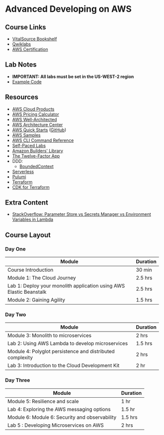 # Advanced Developing on AWS

## Course Links

* [VitalSource Bookshelf](https://online.vitalsource.com)
* [Qwiklabs](https://ddls.qwiklabs.com/)
* [AWS Certification](https://aws.amazon.com/certification/)

## Lab Notes

* __IMPORTANT: All labs must be set in the US-WEST-2 region__
* [Example Code]( https://adoa.s3-ap-southeast-2.amazonaws.com/cloudair.zip)

## Resources

* [AWS Cloud Products](https://aws.amazon.com/products/)
* [AWS Pricing Calculator](https://calculator.aws/#/)
* [AWS Well-Architected](https://aws.amazon.com/architecture/well-architected/)
* [AWS Architecture Center](https://aws.amazon.com/architecture/)
* [AWS Quick Starts](https://aws.amazon.com/quickstart/) ([GitHub](https://github.com/aws-quickstart/))
* [AWS Samples](https://github.com/aws-samples)
* [AWS CLI Command Reference](https://docs.aws.amazon.com/cli/latest/index.html)
* [Self-Paced Labs](https://aws.amazon.com/training/self-paced-labs/)
* [Amazon Builders' Library](https://aws.amazon.com/builders-library/)
* [The Twelve-Factor App](https://12factor.net)
* DDD:
  * [BoundedContext](https://martinfowler.com/bliki/BoundedContext.html)
* [Serverless](https://www.serverless.com/)
* [Pulumi](https://www.pulumi.com/)
* [Terraform](https://www.terraform.io/)
* [CDK for Terraform](https://github.com/hashicorp/terraform-cdk)

## Extra Content

* [StackOverflow: Parameter Store vs Secrets Manager vs Environment Variables in Lambda](https://stackoverflow.com/questions/63235425/aws-system-manager-parameter-store-vs-secrets-manager-vs-environment-variation-i)

## Course Layout

### Day One

|Module|Duration|
|-|-|
|Course Introduction|30 min|
|Module 1: The Cloud Journey|2.5 hrs|
|Lab 1: Deploy your monolith application using AWS Elastic Beanstalk|2.5 hrs|
|Module 2: Gaining Agility|1.5 hrs|

### Day Two

|Module|Duration|
|-|-|
|Module 3: Monolith to microservices|2 hrs|
|Lab 2: Using AWS Lambda to develop microservices|1.5 hrs|
|Module 4: Polyglot persistence and distributed complexity|2 hrs|
|Lab 3: Introduction to the Cloud Development Kit|2 hr|

### Day Three

|Module|Duration|
|-|-|
|Module 5: Resilience and scale|1 hr|
|Lab 4: Exploring the AWS messaging options|1.5 hr|
|Module 6: Module 6: Security and observability|1.5 hrs|
|Lab 5 : Developing Microservices on AWS|2 hrs|
